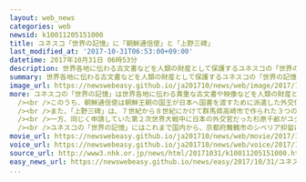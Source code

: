```yaml
---
layout: web_news
categories: web
newsid: k10011205151000
title: ユネスコ「世界の記憶」に「朝鮮通信使」と「上野三碑」
last_modified_at: '2017-10-31T06:53:00+09:00'
datetime: 2017年10月31日 06時53分
description: 世界各地に伝わる古文書などを人類の財産として保護するユネスコの「世界の記憶」に、日本が申請していた群馬県高崎市にある古代の石碑「上野三碑」（こうづけさんぴ）が新たに登録されることになりました。
summary: 世界各地に伝わる古文書などを人類の財産として保護するユネスコの「世界の記憶」に、日本が申請していた群馬県高崎市にある古代の石碑「上野三碑」（こうづけさんぴ）が新たに登録されることになりました。
image_url: https://newswebeasy.github.io/ja201710/news/web/image/2017/10/31/K10011205151_1710310552_1710310554_01_03.jpg
more: ユネスコの「世界の記憶」は世界各地に伝わる貴重な古文書や映像などを人類の財産として保護する事業です。<br /><br />ことしの審査の結果、日本と韓国の民間団体が共同で申請した、江戸時代に朝鮮半島から派遣された外交使節団「朝鮮通信使」に関する歴史的な資料と、日本が申請していた群馬県高崎市にある古代の石碑、「上野三碑」の登録が認められました。<br
  /><br />このうち、朝鮮通信使は朝鮮王朝の国王が日本へ国書を渡すために派遣した外交使節団です。江戸時代には徳川将軍の代替わりなどに１２回にわたって派遣され、当時の対馬藩が幕府の仲介役を担って受け入れの窓口となり、韓国南部のプサン（釜山）を経て対馬に入った使節団を江戸まで案内しました。使節団の規模は回ごとに違いましたが、多いときで儒学者や医師、画家などおよそ５００人で構成され、日本人との交流に努めました。朝鮮通信使は、豊臣秀吉の朝鮮侵略によって途絶えていた交流を復活させただけでなく、鎖国政策をとっていた江戸時代の日本にとって、海外の珍しい文化に接する機会だったという見方もあります。<br
  /><br />また、「上野三碑」は、７世紀から８世紀にかけて群馬県高崎市で作られた３つの石碑で、当時の社会制度や東アジアとの文化交流を示す貴重な史跡です。<br
  /><br />一方、同じく申請していた第２次世界大戦中に日本の外交官だった杉原千畝がユダヤ人を救うために発給したビザに関する資料は登録されませんでした。<br
  /><br />ユネスコの「世界の記憶」にはこれまで国内から、京都府舞鶴市のシベリア抑留に関する資料などあわせて５件が登録されています。
movie_url: https://newswebeasy.github.io/ja201710/news/web/movie/2017/10/31/k10011205151_201710310552_201710310553.mp4
voice_url: https://newswebeasy.github.io/ja201710/news/web/voice/2017/10/31/k10011205151_201710310552_201710310553.mp3
source_url: http://www3.nhk.or.jp/news/html/20171031/k10011205151000.html
easy_news_url: https://newswebeasy.github.io/news/easy/2017/10/31/ユネスコの世界の記憶-朝鮮通信使の資料など2つ
...
```

